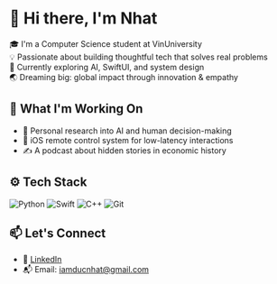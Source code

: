 # 👋 Hi there, I'm Nhat

🎓 I'm a Computer Science student at VinUniversity  
💡 Passionate about building thoughtful tech that solves real problems  
🌱 Currently exploring AI, SwiftUI, and system design  
🌏 Dreaming big: global impact through innovation & empathy

## 🧠 What I'm Working On
- 🧪 Personal research into AI and human decision-making
- 📱 iOS remote control system for low-latency interactions
- ✍️ A podcast about hidden stories in economic history

## ⚙️ Tech Stack
![Python](https://img.shields.io/badge/-Python-333?style=flat&logo=python)
![Swift](https://img.shields.io/badge/-Swift-333?style=flat&logo=swift)
![C++](https://img.shields.io/badge/-C++-333?style=flat&logo=c%2b%2b)
![Git](https://img.shields.io/badge/-Git-333?style=flat&logo=git)

## 📫 Let's Connect
- 💼 [LinkedIn](linkedin.com/in/nhat-nguyen-duc-0b3b0a1b7)
- 📬 Email: iamducnhat@gmail.com

